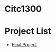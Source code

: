 # Citc1300

<h1> Project List</h1>

<ul>
  <li><a href="Final Project/index.html" target="_blank">Final Project</a></li>
</ul>